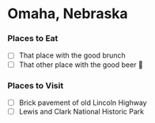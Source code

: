 # Omaha, Nebraska

### Places to Eat
- [ ] That place with the good brunch
- [ ] That other place with the good beer :beers:

### Places to Visit
- [ ] Brick pavement of old Lincoln Highway
- [ ] Lewis and Clark National Historic Park

